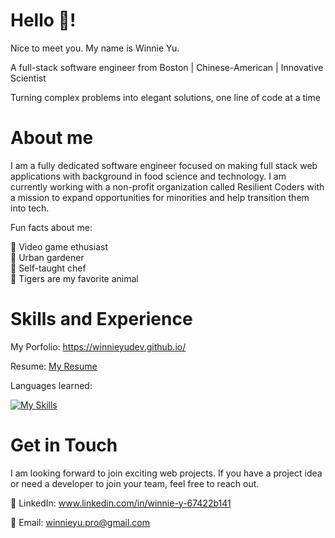 # Hello 👋! 

Nice to meet you. My name is Winnie Yu. 

A full-stack software engineer from Boston | Chinese-American | Innovative Scientist 

Turning complex problems into elegant solutions, one line of code at a time

# About me

I am a fully dedicated software engineer focused on making full stack web applications with background in food science and technology. I am currently working with a non-profit organization called Resilient Coders with a mission to expand opportunities for minorities and help transition them into tech.

Fun facts about me:

👾 Video game ethusiast \
🌱 Urban gardener \
🍲 Self-taught chef \
🐯 Tigers are my favorite animal 

# Skills and Experience

My Porfolio: https://winnieyudev.github.io/

Resume: [My Resume](https://github.com/user-attachments/files/22418029/20250918_WinnieYu_Resume_SWE.pdf)

Languages learned: 

[![My Skills](https://skillicons.dev/icons?i=js,html,css,ruby,sass,bootstrap,rails,react,vite,nodejs,express,mongo,sqlite,postman,git,tailwind,vercel,stackoverflow,vscode,wordpress)](https://skillicons.dev)

# Get in Touch

I am looking forward to join exciting web projects. If you have a project idea or need a developer to join your team, feel free to reach out.

💼 LinkedIn: www.linkedin.com/in/winnie-y-67422b141

📧 Email: winnieyu.pro@gmail.com

